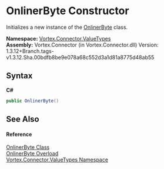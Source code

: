 # OnlinerByte Constructor 
 

Initializes a new instance of the <a href="T_Vortex_Connector_ValueTypes_OnlinerByte.md">OnlinerByte</a> class.

**Namespace:**&nbsp;<a href="N_Vortex_Connector_ValueTypes.md">Vortex.Connector.ValueTypes</a><br />**Assembly:**&nbsp;Vortex.Connector (in Vortex.Connector.dll) Version: 1.3.12+Branch.tags-v1.3.12.Sha.00bdfb8be9e078a68c552d3a1d81a8775d48ab55

## Syntax

**C#**<br />
``` C#
public OnlinerByte()
```


## See Also


#### Reference
<a href="T_Vortex_Connector_ValueTypes_OnlinerByte.md">OnlinerByte Class</a><br /><a href="Overload_Vortex_Connector_ValueTypes_OnlinerByte__ctor.md">OnlinerByte Overload</a><br /><a href="N_Vortex_Connector_ValueTypes.md">Vortex.Connector.ValueTypes Namespace</a><br />